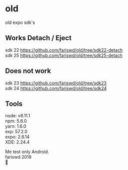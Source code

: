 # old
old expo sdk's

## Works Detach / Eject
sdk 22 https://github.com/fariswd/old/tree/sdk22-detach  
sdk 25 https://github.com/fariswd/old/tree/sdk25-detach  

## Does not work
sdk 23 https://github.com/fariswd/old/tree/sdk23  
sdk 24 https://github.com/fariswd/old/tree/sdk24

## Tools
node: v8.11.1  
npm: 5.6.0  
yarn: 1.6.0  
exp: 57.2.0  
expo: 2.6.14  
XDE: 2.24.4  

Me test only Android.  
fariswd 2019  
:rocket:  